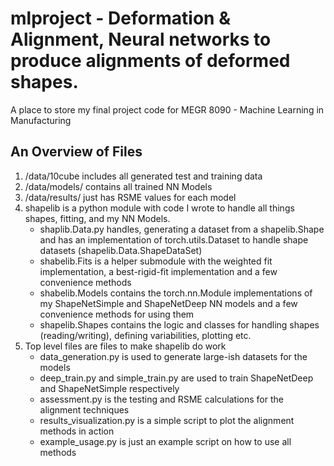 # mlproject - Deformation & Alignment, Neural networks to produce alignments of deformed shapes.

A place to store my final project code for MEGR 8090 - Machine Learning in Manufacturing


## An Overview of Files

1) /data/10cube includes all generated test and training data
2) /data/models/ contains all trained NN Models
3) /data/results/ just has RSME values for each model
4) shapelib is a python module with code I wrote to handle all things shapes, fitting, and my NN Models.
    -  shaplib.Data.py handles, generating a dataset from a shapelib.Shape and has an implementation of torch.utils.Dataset to handle shape datasets (shapelib.Data.ShapeDataSet)
    -  shabelib.Fits is a helper submodule with the weighted fit implementation, a best-rigid-fit implementation and a few convenience methods
    -  shabelib.Models contains the torch.nn.Module implementations of my ShapeNetSimple and ShapeNetDeep NN models and a few convenience methods for using them
    -  shapelib.Shapes contains the logic and classes for handling shapes (reading/writing), defining variabilities, plotting etc.
1) Top level files are files to make shapelib do work
    - data_generation.py is used to generate large-ish datasets for the models
    - deep_train.py and simple_train.py are used to train ShapeNetDeep and ShapeNetSimple respectively
    - assessment.py is the testing and RSME calculations for the alignment techniques
    - results_visualization.py is a simple script to plot the alignment methods in action
    - example_usage.py is just an example script on how to use all methods 

